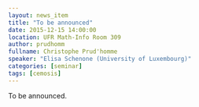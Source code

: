 ```yaml
---
layout: news_item
title: "To be announced"
date: 2015-12-15 14:00:00
location: UFR Math-Info Room 309
author: prudhomm
fullname: Christophe Prud'homme
speaker: "Elisa Schenone (University of Luxembourg)"
categories: [seminar]
tags: [cemosis]
---
```


To be announced.
